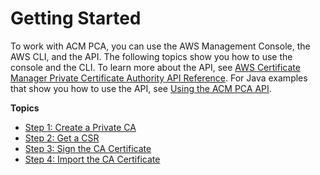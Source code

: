 # Getting Started<a name="PcaGetStarted"></a>

To work with ACM PCA, you can use the AWS Management Console, the AWS CLI, and the API\. The following topics show you how to use the console and the CLI\. To learn more about the API, see [AWS Certificate Manager Private Certificate Authority API Reference](https://docs.aws.amazon.com/acm-pca/latest/APIReference/)\. For Java examples that show you how to use the API, see [Using the ACM PCA API](PcaApiIntro.md)\. 

**Topics**
+ [Step 1: Create a Private CA](PcaCreateCa.md)
+ [Step 2: Get a CSR](PcaGetCsr.md)
+ [Step 3: Sign the CA Certificate](PcaSignCert.md)
+ [Step 4: Import the CA Certificate](PcaImportCaCert.md)